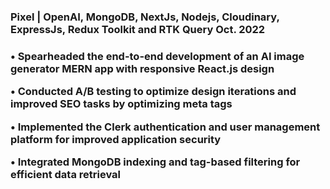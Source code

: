 <h3> Pixel | OpenAI, MongoDB, NextJs, Nodejs, Cloudinary, ExpressJs, Redux Toolkit and RTK Query Oct. 2022 </h5>

<h3>
  

• Spearheaded the end-to-end development of an AI image generator MERN app with responsive React.js design

• Conducted A/B testing to optimize design iterations and improved SEO tasks by optimizing meta tags

• Implemented the Clerk authentication and user management platform for improved application security

• Integrated MongoDB indexing and tag-based filtering for efficient data retrieval
</h5>
